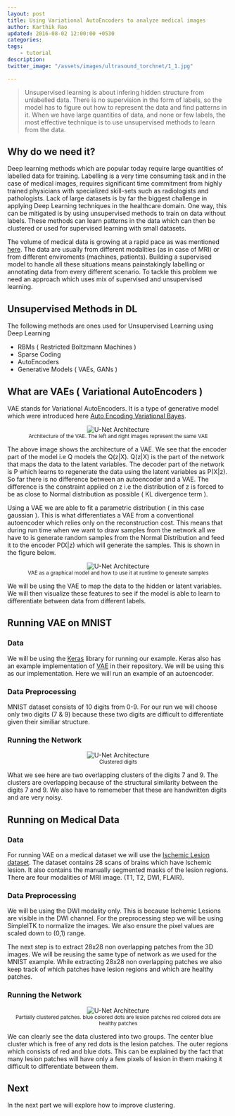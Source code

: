 ```yaml
---
layout: post
title: Using Variational AutoEncoders to analyze medical images
author: Karthik Rao
updated: 2016-08-02 12:00:00 +0530
categories:
tags:
    - tutorial
description: 
twitter_image: "/assets/images/ultrasound_torchnet/1_1.jpg"

---
```


> Unsupervised learning is about infering hidden structure from unlabelled data. There is no supervision in the form of labels, so the model has to figure out how to represent the data and find patterns in it. When we have large quantities of data, and none or few labels, the most effective technique is to use unsupervised methods to learn from the data.

## Why do we need it?
Deep learning methods which are popular today require large quantities of labelled data for training. Labelling is a very time consuming task and in the case of medical images, requires significant time commitment from highly trained physicians with specialized skill-sets such as radiologists and pathologists. Lack of large datasets is by far the biggest challenge in applying Deep Learning techniques in the healthcare domain. One way, this can be mitigated is by using unsupervised methods to train on data without labels. These methods can learn patterns in the data which can then be clustered or used for supervised learning with small datasets.

The volume of medical data is growing at a rapid pace as was mentioned [here](http://blog.qure.ai/notes/on-qure-ai). The data are usually from different modalities (as in case of MRI) or from different enviroments (machines, patients). Building a supervised model to handle all these situations means painstakingly labelling or annotating data from every different scenario. To tackle this problem we need an approach which uses mix of supervised and unsupervised learning.

## Unsupervised Methods in DL

The following methods are ones used for Unsupervised Learning using Deep Learning

- RBMs ( Restricted Boltzmann Machines )
- Sparse Coding
- AutoEncoders
- Generative Models ( VAEs, GANs )

## What are VAEs ( Variational AutoEncoders )
VAE stands for Variational AutoEncoders. It is a type of generative model which were
introduced here [Auto Encoding Variational Bayes](http://arxiv.org/abs/1312.6114).

<p align="center">
    <img src="/assets/images/vae/Encoder_Decoder_VAE.png" alt="U-Net Architecture">
    <br>
    <small>Architecture of the VAE. The left and right images represent the same VAE </small>
</p>

The above image shows the architecture of a VAE. We see that the encoder part of the model i.e Q models the Q(z\|X). Q(z\|X) is the part of the network that maps the data to the latent variables. The decoder part of the network is P which learns to regenerate the data using the latent variables as P(X\|z). So far there is no difference between an autoencoder and a VAE. The difference is the constraint applied on z i.e the distribution of z is forced to be as close to Normal distribution as possible ( KL divergence term ).

Using a VAE we are able to fit a parametric distribution ( in this case gaussian ). This is what differentiates a VAE from a conventional autoencoder which relies only on the reconstruction cost. This means that during run time when we want to draw samples from the network all we have to is generate random samples from the Normal Distribution and feed it to the encoder P(X\|z) which will generate the samples. This is shown in the figure below.

<p align="center">
    <img src="/assets/images/vae/model.png" alt="U-Net Architecture">
    <br>
    <small> VAE as a graphical model and how to use it at runtime to generate samples </small>
</p>

We will be using the VAE to map the data to the hidden or latent variables. We will then visualize these features to see if the model is able to learn to differentiate between data from different labels. 

## Running VAE on MNIST

### Data

We will be using the [Keras](https://keras.io) library for running our example. Keras also has an example implementation of [VAE](https://github.com/fchollet/keras/blob/master/examples/variational_autoencoder.py) in their repository. We will be using this as our implementation.
Here we will run an example of an autoencoder.

### Data Preprocessing

MNIST dataset consists of 10 digits from 0-9. For our run we will choose only two digits (7 & 9) because these two digits are difficult to differentiate given their similiar structure.

### Running the Network

<p align="center">
    <img src="/assets/images/vae/twonumbers.png" alt="U-Net Architecture">
    <br>
    <small> Clustered digits </small>
</p>

What we see here are two overlapping clusters of the digits 7 and 9. The clusters are overlapping because of the structural similarity between the digits 7 and 9. We also have to rememeber that these are handwritten digits and are very noisy. 

## Running on Medical Data

### Data

For running VAE on a medical dataset we will use the [Ischemic Lesion dataset](http://www.isles-challenge.org/ISLES2015/). The dataset contains 28 scans of brains which have Ischemic lesion. It also contains the manually segmented masks of the lesion regions. There are four modalities of MRI image. (T1, T2, DWI, FLAIR).

### Data Preprocessing

We will be using the DWI modality only. This is because Ischemic Lesions are visible in the DWI channel. For the preprocessing step we will be using SimpleITK to normalize the images. We also ensure the pixel values are scaled down to (0,1) range.

The next step is to extract 28x28 non overlapping patches from the 3D images. We will be reusing the same type of network as we used for the MNIST example. While extracting 28x28 non overlapping patches we also keep track of which patches have lesion regions and which are healthy patches.

### Running the Network

<p align="center">
    <img src="/assets/images/vae/bl.png" alt="U-Net Architecture">
    <br>
    <small> Partially clustered patches. blue colored dots are lesion patches red colored dots are healthy patches </small>
</p>

We can clearly see the data clustered into two groups. The center blue cluster which is free of any red dots is the lesion patches. The outer regions which consists of red and blue dots. This can be explained by the fact that many lesion patches will have only a few pixels of lesion in them making it difficult to differentiate between them.

## Next

In the next part we will explore how to improve clustering.
